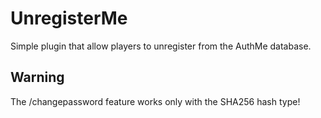 # UnregisterMe
Simple plugin that allow players to unregister from the AuthMe database.

## Warning
The /changepassword feature works only with the SHA256 hash type!
